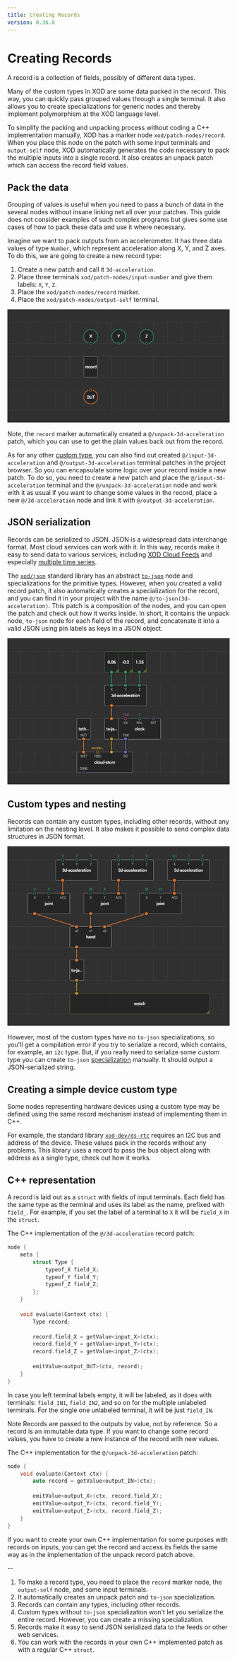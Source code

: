 ```yaml
---
title: Creating Records
version: 0.36.0
---
```


# Creating Records

A record is a collection of fields, possibly of different data types.

Many of the custom types in XOD are some data packed in the record. This way, you can quickly pass grouped values through a single terminal. It also allows you to create specializations for generic nodes and thereby implement polymorphism at the XOD language level.

To simplify the packing and unpacking process without coding a C++ implementation manually, XOD has a marker node `xod/patch-nodes/record`. When you place this node on the patch with some input terminals and `output-self` node, XOD automatically generates the code necessary to pack the multiple inputs into a single record. It also creates an unpack patch which can access the record field values.

## Pack the data

Grouping of values is useful when you need to pass a bunch of data in the several nodes without insane linking net all over your patches. This guide does not consider examples of such complex programs but gives some use cases of how to pack these data and use it where necessary.

Imagine we want to pack outputs from an accelerometer. It has three data values of type `Number`, which represent acceleration along X, Y, and Z axes. To do this, we are going to create a new record type:

1. Create a new patch and call it `3d-acceleration`.
2. Place three terminals `xod/patch-nodes/input-number` and give them labels: `X`, `Y`, `Z`.
3. Place the `xod/patch-nodes/record` marker.
4. Place the `xod/patch-nodes/output-self` terminal.

![3d-acceleration record patch](./3d-acceleration.patch.png)

Note, the `record` marker automatically created a `@/unpack-3d-acceleration` patch, which you can use to get the plain values back out from the record.

As for any other [custom type](../custom-types/), you can also find out created `@/input-3d-acceleration` and `@/output-3d-acceleration` terminal patches in the project browser. So you can encapsulate some logic over your record inside a new patch. To do so, you need to create a new patch and place the `@/input-3d-acceleration` terminal and the `@/unpack-3d-acceleration` node and work with it as usual if you want to change some values in the record, place a new `@/3d-acceleration` node and link it with `@/output-3d-acceleration`.

## JSON serialization

Records can be serialized to JSON. JSON is a widespread data interchange format. Most cloud services can work with it. In this way, records make it easy to send data to various services, including [XOD Cloud Feeds](../getting-started-with-feeds/) and especially [multiple time series](../multiple-time-series/).

The [`xod/json`](https://xod.io/libs/xod/json) standard library has an abstract [`to-json`](https://xod.io/libs/xod/json/to-json) node and specializations for the primitive types. However, when you created a valid record patch, it also automatically creates a specialization for the record, and you can find it in your project with the name `@/to-json(3d-acceleration)`. This patch is a composition of the nodes, and you can open the patch and check out how it works inside. In short, it contains the unpack node, `to-json` node for each field of the record, and concatenate it into a valid JSON using pin labels as keys in a JSON object.

![Send JSON-serialized record to the feeds](./record-to-feeds.patch.png)

## Custom types and nesting

Records can contain any custom types, including other records, without any limitation on the nesting level. It also makes it possible to send complex data structures in JSON format.


![Nested records example](./nested-records.patch.png)

However, most of the custom types have no `to-json` specializations, so you'll get a compilation error if you try to serialize a record, which contains, for example, an `i2c` type. But, if you really need to serialize some custom type you can create `to-json` [specialization](../generics/#specializations) manually. It should output a JSON-serialized string.

## Creating a simple device custom type

Some nodes representing hardware devices using a custom type may be defined using the same record mechanism instead of implementing them in C++.

For example, the standard library [`xod-dev/ds-rtc`](https://xod.io/libs/xod-dev/ds-rtc) requires an I2C bus and address of the device. These values pack in the records without any problems. This library uses a record to pass the bus object along with address as a single type, check out how it works.

## C++ representation

A record is laid out as a `struct` with fields of input terminals. Each field has the same type as the terminal and uses its label as the name, prefixed with `field_`. For example, if you set the label of a terminal to `X` it will be `field_X` in the `struct`.

The C++ implementation of the `@/3d-acceleration` record patch:

```cpp
node {
    meta {
        struct Type {
            typeof_X field_X;
            typeof_Y field_Y;
            typeof_Z field_Z;
        };
    }

    void evaluate(Context ctx) {
        Type record;

        record.field_X = getValue<input_X>(ctx);
        record.field_Y = getValue<input_Y>(ctx);
        record.field_Z = getValue<input_Z>(ctx);

        emitValue<output_OUT>(ctx, record);
    }
}
```

In case you left terminal labels empty, it will be labeled, as it does with terminals: `field_IN1`, `field_IN2`, and so on for the multiple unlabeled terminals. For the single one unlabeled terminal, it will be just `field_IN`.

<div class="ui segment note">
<span class="ui ribbon label">Note</span>
Records are passed to the outputs by value, not by reference. So a record is an immutable data type. If you want to change some record values, you have to create a new instance of the record with new values.
</div>

The C++ implementation for the `@/unpack-3d-acceleration` patch:

```cpp
node {
    void evaluate(Context ctx) {
        auto record = getValue<output_IN>(ctx);

        emitValue<output_X>(ctx, record.field_X);
        emitValue<output_Y>(ctx, record.field_Y);
        emitValue<output_Z>(ctx, record.field_Z);
    }
}
```

If you want to create your own C++ implementation for some purposes with records on inputs, you can get the record and access its fields the same way as in the implementation of the unpack record patch above.

--

1. To make a record type, you need to place the `record` marker node, the `output-self` node, and some input terminals.
2. It automatically creates an unpack patch and `to-json` specialization.
3. Records can contain any types, including other records.
4. Custom types without `to-json` specialization won't let you serialize the entire record. However, you can create a missing specialization.
5. Records make it easy to send JSON serialized data to the feeds or other web services.
6. You can work with the records in your own C++ implemented patch as with a regular C++ `struct`.
